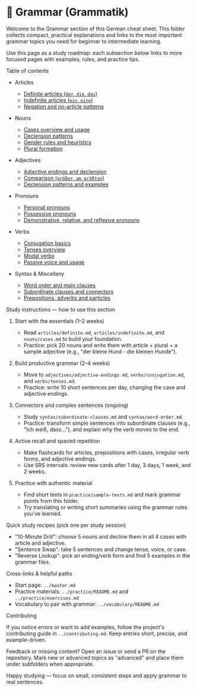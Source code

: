 # 📖 Grammar (Grammatik)

Welcome to the Grammar section of this German cheat sheet. This folder collects compact, practical explanations and links to the most important grammar topics you need for beginner to intermediate learning.

Use this page as a study roadmap: each subsection below links to more focused pages with examples, rules, and practice tips.

Table of contents

- Articles
	- [Definite articles (`der`, `die`, `das`)](articles/definite.md)
	- [Indefinite articles (`ein`, `eine`)](articles/indefinite.md)
	- [Negation and no-article patterns](articles/negative.md)

- Nouns
	- [Cases overview and usage](nouns/cases.md)
	- [Declension patterns](nouns/declension.md)
	- [Gender rules and heuristics](nouns/gender.md)
	- [Plural formation](nouns/plurals.md)

- Adjectives
	- [Adjective endings and declension](adjectives/adjective-endings.md)
	- [Comparison (`größer`, `am größten`)](adjectives/comparison.md)
	- [Declension patterns and examples](adjectives/declension.md)

- Pronouns
	- [Personal pronouns](pronouns/personal.md)
	- [Possessive pronouns](pronouns/possessive.md)
	- [Demonstrative, relative, and reflexive pronouns](pronouns/demonstrative.md)

- Verbs
	- [Conjugation basics](verbs/conjugation.md)
	- [Tenses overview](verbs/tenses.md)
	- [Modal verbs](verbs/modal-verbs.md)
	- [Passive voice and usage](verbs/passive-voice.md)

- Syntax & Miscellany
	- [Word order and main clauses](syntax/word-order.md)
	- [Subordinate clauses and connectors](syntax/subordinate-clauses.md)
	- [Prepositions, adverbs and particles](miscellany/prepositions.md)

Study instructions — how to use this section

1. Start with the essentials (1–2 weeks)
	 - Read `articles/definite.md`, `articles/indefinite.md`, and `nouns/cases.md` to build your foundation.
	 - Practice: pick 20 nouns and write them with article + plural + a sample adjective (e.g., "der kleine Hund - die kleinen Hunde").

2. Build productive grammar (2–4 weeks)
	 - Move to `adjectives/adjective-endings.md`, `verbs/conjugation.md`, and `verbs/tenses.md`.
	 - Practice: write 10 short sentences per day, changing the case and adjective endings.

3. Connectors and complex sentences (ongoing)
	 - Study `syntax/subordinate-clauses.md` and `syntax/word-order.md`.
	 - Practice: transform simple sentences into subordinate clauses (e.g., "Ich weiß, dass..."), and explain why the verb moves to the end.

4. Active recall and spaced repetition
	 - Make flashcards for articles, prepositions with cases, irregular verb forms, and adjective endings.
	 - Use SRS intervals: review new cards after 1 day, 3 days, 1 week, and 2 weeks.

5. Practice with authentic material
	 - Find short texts in `practice/sample-texts.md` and mark grammar points from this folder.
	 - Try translating or writing short summaries using the grammar rules you've learned.

Quick study recipes (pick one per study session)
- "10-Minute Drill": choose 5 nouns and decline them in all 4 cases with article and adjective.
- "Sentence Swap": take 5 sentences and change tense, voice, or case.
- "Reverse Lookup": pick an ending/verb form and find 5 examples in the grammar files.

Cross-links & helpful paths
- Start page: `../master.md`
- Practice materials: `../practice/README.md` and `../practice/exercises.md`
- Vocabulary to pair with grammar: `../vocabulary/README.md`

Contributing

If you notice errors or want to add examples, follow the project's contributing guide in `../contributing.md`. Keep entries short, precise, and example-driven.

Feedback or missing content?
Open an issue or send a PR on the repository. Mark new or advanced topics as "advanced" and place them under subfolders when appropriate.

Happy studying — focus on small, consistent steps and apply grammar to real sentences.

